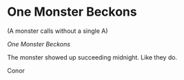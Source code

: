 # One Monster Beckons
(A monster calls without a single A)

*One Monster Beckons*

The monster showed up succeeding midnight. Like they do.

Conor 

